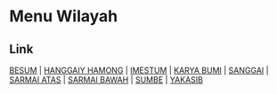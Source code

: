 # Menu Wilayah

## Link

[BESUM](https://github.com/gigit-pemilu/pemilu-2024-91-papua/tree/main/pilpres/hitung-suara/sub/91-papua/sub/03-jayapura/sub/14-nambluong/sub/2005-besum)
 | 
[HANGGAIY HAMONG](https://github.com/gigit-pemilu/pemilu-2024-91-papua/tree/main/pilpres/hitung-suara/sub/91-papua/sub/03-jayapura/sub/14-nambluong/sub/2009-hanggaiy-hamong)
 | 
[IMESTUM](https://github.com/gigit-pemilu/pemilu-2024-91-papua/tree/main/pilpres/hitung-suara/sub/91-papua/sub/03-jayapura/sub/14-nambluong/sub/2007-imestum)
 | 
[KARYA BUMI](https://github.com/gigit-pemilu/pemilu-2024-91-papua/tree/main/pilpres/hitung-suara/sub/91-papua/sub/03-jayapura/sub/14-nambluong/sub/2008-karya-bumi)
 | 
[SANGGAI](https://github.com/gigit-pemilu/pemilu-2024-91-papua/tree/main/pilpres/hitung-suara/sub/91-papua/sub/03-jayapura/sub/14-nambluong/sub/2003-sanggai)
 | 
[SARMAI ATAS](https://github.com/gigit-pemilu/pemilu-2024-91-papua/tree/main/pilpres/hitung-suara/sub/91-papua/sub/03-jayapura/sub/14-nambluong/sub/2001-sarmai-atas)
 | 
[SARMAI BAWAH](https://github.com/gigit-pemilu/pemilu-2024-91-papua/tree/main/pilpres/hitung-suara/sub/91-papua/sub/03-jayapura/sub/14-nambluong/sub/2002-sarmai-bawah)
 | 
[SUMBE](https://github.com/gigit-pemilu/pemilu-2024-91-papua/tree/main/pilpres/hitung-suara/sub/91-papua/sub/03-jayapura/sub/14-nambluong/sub/2010-sumbe)
 | 
[YAKASIB](https://github.com/gigit-pemilu/pemilu-2024-91-papua/tree/main/pilpres/hitung-suara/sub/91-papua/sub/03-jayapura/sub/14-nambluong/sub/2004-yakasib)

